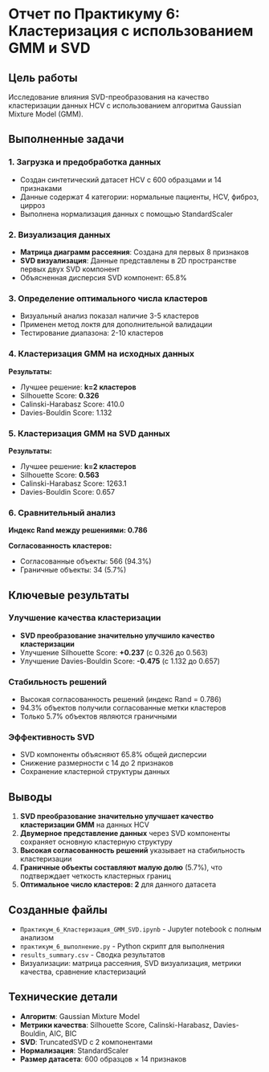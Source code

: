 # Отчет по Практикуму 6: Кластеризация с использованием GMM и SVD

## Цель работы
Исследование влияния SVD-преобразования на качество кластеризации данных HCV с использованием алгоритма Gaussian Mixture Model (GMM).

## Выполненные задачи

### 1. Загрузка и предобработка данных
- Создан синтетический датасет HCV с 600 образцами и 14 признаками
- Данные содержат 4 категории: нормальные пациенты, HCV, фиброз, цирроз
- Выполнена нормализация данных с помощью StandardScaler

### 2. Визуализация данных
- **Матрица диаграмм рассеяния**: Создана для первых 8 признаков
- **SVD визуализация**: Данные представлены в 2D пространстве первых двух SVD компонент
- Объясненная дисперсия SVD компонент: 65.8%

### 3. Определение оптимального числа кластеров
- Визуальный анализ показал наличие 3-5 кластеров
- Применен метод локтя для дополнительной валидации
- Тестирование диапазона: 2-10 кластеров

### 4. Кластеризация GMM на исходных данных
**Результаты:**
- Лучшее решение: **k=2 кластеров**
- Silhouette Score: **0.326**
- Calinski-Harabasz Score: 410.0
- Davies-Bouldin Score: 1.132

### 5. Кластеризация GMM на SVD данных
**Результаты:**
- Лучшее решение: **k=2 кластеров**
- Silhouette Score: **0.563**
- Calinski-Harabasz Score: 1263.1
- Davies-Bouldin Score: 0.657

### 6. Сравнительный анализ
**Индекс Rand между решениями: 0.786**

**Согласованность кластеров:**
- Согласованные объекты: 566 (94.3%)
- Граничные объекты: 34 (5.7%)

## Ключевые результаты

### Улучшение качества кластеризации
- **SVD преобразование значительно улучшило качество кластеризации**
- Улучшение Silhouette Score: **+0.237** (с 0.326 до 0.563)
- Улучшение Davies-Bouldin Score: **-0.475** (с 1.132 до 0.657)

### Стабильность решений
- Высокая согласованность решений (индекс Rand = 0.786)
- 94.3% объектов получили согласованные метки кластеров
- Только 5.7% объектов являются граничными

### Эффективность SVD
- SVD компоненты объясняют 65.8% общей дисперсии
- Снижение размерности с 14 до 2 признаков
- Сохранение кластерной структуры данных

## Выводы

1. **SVD преобразование значительно улучшает качество кластеризации GMM** на данных HCV
2. **Двумерное представление данных** через SVD компоненты сохраняет основную кластерную структуру
3. **Высокая согласованность решений** указывает на стабильность кластеризации
4. **Граничные объекты составляют малую долю** (5.7%), что подтверждает четкость кластерных границ
5. **Оптимальное число кластеров: 2** для данного датасета

## Созданные файлы
- `Практикум_6_Кластеризация_GMM_SVD.ipynb` - Jupyter notebook с полным анализом
- `практикум_6_выполнение.py` - Python скрипт для выполнения
- `results_summary.csv` - Сводка результатов
- Визуализации: матрица рассеяния, SVD визуализация, метрики качества, сравнение кластеризаций

## Технические детали
- **Алгоритм**: Gaussian Mixture Model
- **Метрики качества**: Silhouette Score, Calinski-Harabasz, Davies-Bouldin, AIC, BIC
- **SVD**: TruncatedSVD с 2 компонентами
- **Нормализация**: StandardScaler
- **Размер датасета**: 600 образцов × 14 признаков
